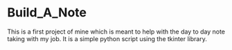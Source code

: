 # Build_A_Note

This is a first project of mine which is meant to help with the day to day note taking with my job. It is a simple python script using the tkinter library.
